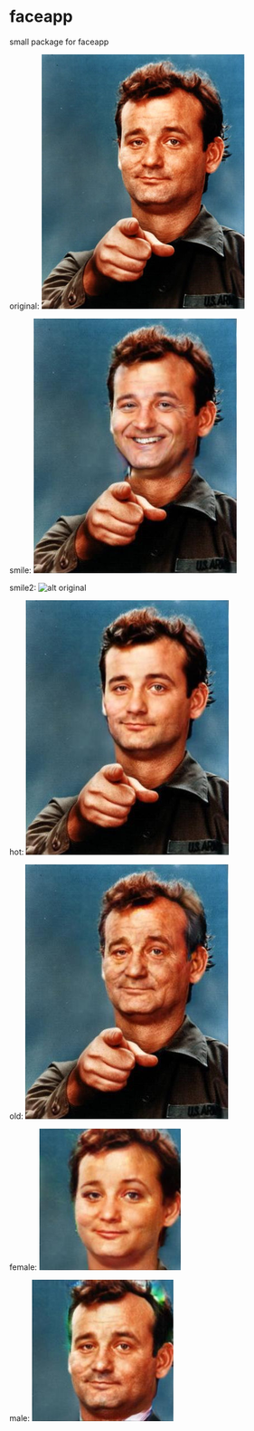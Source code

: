 faceapp
=======

small package for faceapp

original: ![alt original](https://raw.githubusercontent.com/henkman/faceapp/master/test/bill.jpg "original")

smile: ![alt smile](https://raw.githubusercontent.com/henkman/faceapp/master/test/bill_smile.jpg "smile")

smile2: ![alt original](https://raw.githubusercontent.com/henkman/faceapp/master/test/bill_smile2.jpg "smile2")

hot: ![alt hot](https://raw.githubusercontent.com/henkman/faceapp/master/test/bill_hot.jpg "hot")

old: ![alt old](https://raw.githubusercontent.com/henkman/faceapp/master/test/bill_old.jpg "old")

female: ![alt female](https://raw.githubusercontent.com/henkman/faceapp/master/test/bill_female.jpg "female")

male: ![alt male](https://raw.githubusercontent.com/henkman/faceapp/master/test/bill_male.jpg "male")
